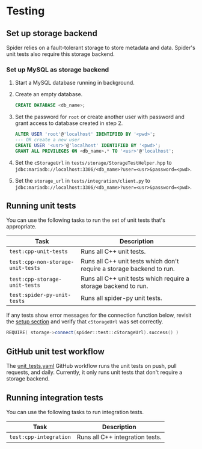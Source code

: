 # Testing

## Set up storage backend

Spider relies on a fault-tolerant storage to store metadata and data. Spider's unit tests also
require this storage backend.

### Set up MySQL as storage backend

1. Start a MySQL database running in background.
2. Create an empty database.
   ```sql
   CREATE DATABASE <db_name>;
   ```
3. Set the password for `root` or create another user with password and grant access to database
   created in step 2.
   ```sql
   ALTER USER 'root'@'localhost' IDENTIFIED BY '<pwd>';
   --- OR create a new user
   CREATE USER '<usr>'@'localhost' IDENTIFIED BY '<pwd>';
   GRANT ALL PRIVILEGES ON <db_name>.* TO '<usr>'@'localhost';
   ```
4. Set the `cStorageUrl` in `tests/storage/StorageTestHelper.hpp` to
   `jdbc:mariadb://localhost:3306/<db_name>?user=<usr>&password=<pwd>`.

5. Set the `storage_url` in `tests/integration/client.py` to
   `jdbc:mariadb://localhost:3306/<db_name>?user=<usr>&password=<pwd>`.

## Running unit tests

You can use the following tasks to run the set of unit tests that's appropriate.

| Task                              | Description                                                           |
|-----------------------------------|-----------------------------------------------------------------------|
| `test:cpp-unit-tests`             | Runs all C++ unit tests.                                              |
| `test:cpp-non-storage-unit-tests` | Runs all C++ unit tests which don't require a storage backend to run. |
| `test:cpp-storage-unit-tests`     | Runs all C++ unit tests which require a storage backend to run.       |
| `test:spider-py-unit-tests`       | Runs all spider-py unit tests.                                        |

If any tests show error messages for the connection function below, revisit the
[setup section](#set-up-mysql-as-storage-backend) and verify that `cStorageUrl` was set correctly.

```c++
REQUIRE( storage->connect(spider::test::cStorageUrl).success() )
```

## GitHub unit test workflow

The [unit_tests.yaml][gh-workflow-unit-tests] GitHub workflow runs the unit tests on push,
pull requests, and daily. Currently, it only runs unit tests that don't require a storage backend.

## Running integration tests

You can use the following tasks to run integration tests.

| Task                   | Description                     |
|------------------------|---------------------------------|
| `test:cpp-integration` | Runs all C++ integration tests. |


[gh-workflow-unit-tests]: https://github.com/y-scope/spider/blob/main/.github/workflows/unit-tests.yaml
